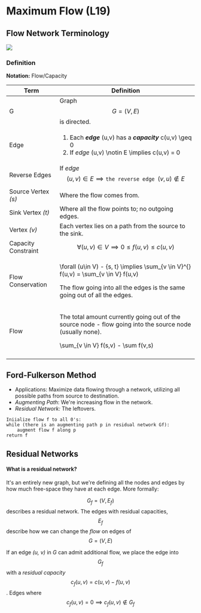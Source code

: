 # Maximum Flow (L19)

## Flow Network Terminology

![](<../../../.gitbook/assets/image (78).png>)

### Definition

**Notation:** Flow/Capacity

| Term                | Definition                                                                                                                                                                                                                                                                                            |
| ------------------- | ----------------------------------------------------------------------------------------------------------------------------------------------------------------------------------------------------------------------------------------------------------------------------------------------------- |
| G                   | Graph $$G=(V,E)$$ is directed.                                                                                                                                                                                                                                                                        |
| Edge                | <ol><li>Each <em><strong>edge</strong></em> <span class="math">(u,v)</span> has a <em><strong>capacity</strong></em><strong> </strong> <span class="math">c(u,v)  \geq 0 </span> </li><li>If <em>edge <strong></strong></em> <span class="math">(u,v) \notin E \implies c(u,v) = 0</span>  </li></ol> |
| Reverse Edges       | If _edge_ $$(u,v) \in E \implies \texttt{the reverse edge } (v,u) \notin E$$                                                                                                                                                                                                                          |
| Source Vertex _(s)_ | Where the flow comes from.                                                                                                                                                                                                                                                                            |
| Sink Vertex _(t)_   | Where all the flow points to; no outgoing edges.                                                                                                                                                                                                                                                      |
| Vertex _(v)_        | Each vertex lies on a path from the source to the sink.                                                                                                                                                                                                                                               |
| Capacity Constraint | $$\forall (u,v) \in V \implies 0 \leq f(u,v) \leq c(u,v)$$                                                                                                                                                                                                                                            |
| Flow Conservation   | <p><span class="math">\forall (u\in V) - \{s, t\} \implies \sum_{v \in V}^{} f(u,v) = \sum_{v \in V} f(u,v) </span> </p><p>The flow going into all the edges is the same going out of all the edges.</p>                                                                                              |
| Flow                | <p>The total amount currently going out of the source node - flow going into the source node (usually none).</p><p><span class="math">\sum_{v \in V} f(s,v) - \sum f(v,s)</span> </p>                                                                                                                 |
|                     |                                                                                                                                                                                                                                                                                                       |

## Ford-Fulkerson Method

* Applications: Maximize data flowing through a network, utilizing all possible paths from source to destination.
* _Augmenting Path_: We're increasing flow in the network.
* _Residual Network:_ The leftovers.

```
Iniialize flow f to all 0's:
while (there is an augmenting path p in residual network Gf):
    augment flow f along p
return f
```

## Residual Networks

#### What is a residual network?

It's an entirely new graph, but we're defining all the nodes and edges by how much free-space they have at each edge. More formally:

$$G_f = (V, E_f)$$ describes a residual network. The edges with residual capacities, $$E_f$$ describe how we can change the _flow_ on edges of $$G=(V,E)$$&#x20;

If an edge _(u, v)_ in _G_ can admit additional flow, we place the edge into $$G_f$$ with a _residual capacity_ $$c_f (u,v) = c(u, v) - f(u, v)$$ . Edges where$$c_f (u, v) = 0 \implies c_f(u, v) \notin G_f$$&#x20;

